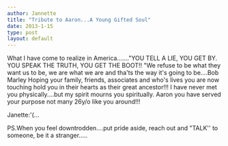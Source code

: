 ```yaml
---
author: Jannette
title: "Tribute to Aaron...A Young Gifted Soul"
date: 2013-1-15
type: post
layout: default
---
```

What I have come to realize in America......."YOU TELL A LIE, YOU GET BY. YOU SPEAK THE TRUTH, YOU GET THE BOOT!!  "We refuse to be what they want us to be, we are what we are and tha'ts  the way it's going to be....Bob Marley
Hoping your family, friends, associates and who's lives you are now touching hold you in their hearts as their great ancestor!!!
I have never met you physically....but my spirit mourns you spiritually. Aaron you have served your purpose not many 26y/o like you around!!!

Janette:'(...

PS.When you feel downtrodden....put pride aside, reach out and "TALK'' to someone, be it a stranger.....

